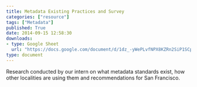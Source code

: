 ```yaml
---
title: Metadata Existing Practices and Survey
categories: ["resource"]
tags: ["Metadata"]
published: True
date: 2014-09-15 12:58:30
downloads:
- type: Google Sheet
  url: "https://docs.google.com/document/d/1dz_-yWePLvfNPX8KZRn2SiP1SCpFcojZeO-8U8SPXgE/edit?usp=sharing"
type: document
---
```

Research conducted by our intern on what metadata standards exist, how other localities are using them and recommendations for San Francisco.
